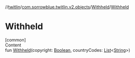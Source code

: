 //[twitlin](../../index.md)/[com.sorrowblue.twitlin.v2.objects](../index.md)/[Withheld](index.md)/[Withheld](-withheld.md)



# Withheld  
[common]  
Content  
fun [Withheld](-withheld.md)(copyright: [Boolean](https://kotlinlang.org/api/latest/jvm/stdlib/kotlin/-boolean/index.html), countryCodes: [List](https://kotlinlang.org/api/latest/jvm/stdlib/kotlin.collections/-list/index.html)<[String](https://kotlinlang.org/api/latest/jvm/stdlib/kotlin/-string/index.html)>)  



